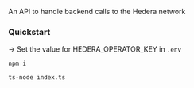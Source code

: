 An API to handle backend calls to the Hedera network

### Quickstart

-> Set the value for HEDERA_OPERATOR_KEY in `.env`

`npm i`

`ts-node index.ts`